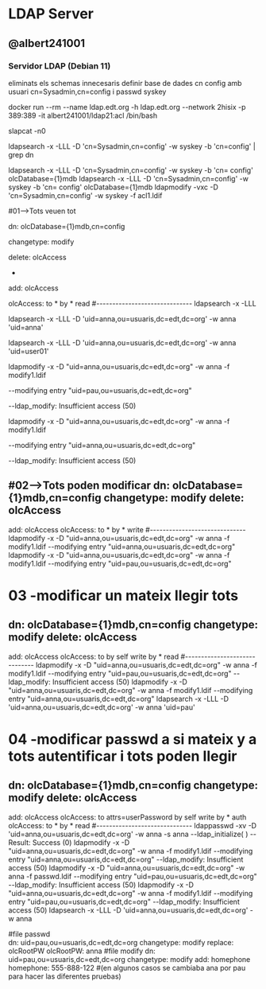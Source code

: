 # LDAP Server
## @albert241001
### Servidor LDAP (Debian 11)

eliminats els schemas innecesaris 
definir base de dades cn config amb usuari cn=Sysadmin,cn=config i passwd syskey


docker run --rm --name ldap.edt.org -h ldap.edt.org --network 2hisix -p 389:389 -it albert241001/ldap21:acl /bin/bash


slapcat -n0

ldapsearch -x -LLL -D 'cn=Sysadmin,cn=config' -w syskey -b 'cn=config' | grep dn

ldapsearch -x -LLL -D 'cn=Sysadmin,cn=config' -w syskey -b 'cn= config' olcDatabase={1}mdb
ldapsearch -x -LLL -D 'cn=Sysadmin,cn=config' -w syskey -b 'cn= config' olcDatabase={1}mdb
ldapmodify -vxc -D 'cn=Sysadmin,cn=config' -w syskey -f acl1.ldif 

#01-->Tots veuen tot

dn: olcDatabase={1}mdb,cn=config

changetype: modify

delete: olcAccess

-

add: olcAccess

olcAccess: to * by * read
#------------------------------
ldapsearch -x -LLL

ldapsearch -x -LLL -D 'uid=anna,ou=usuaris,dc=edt,dc=org' -w anna 'uid=anna'

ldapsearch -x -LLL -D 'uid=anna,ou=usuaris,dc=edt,dc=org' -w anna 'uid=user01'

ldapmodify -x -D "uid=anna,ou=usuaris,dc=edt,dc=org" -w anna -f modify1.ldif

--modifying entry "uid=pau,ou=usuaris,dc=edt,dc=org"

--ldap_modify: Insufficient access (50)

ldapmodify -x -D "uid=anna,ou=usuaris,dc=edt,dc=org" -w anna -f modify1.ldif

--modifying entry "uid=anna,ou=usuaris,dc=edt,dc=org"

--ldap_modify: Insufficient access (50)

#02-->Tots poden modificar
dn: olcDatabase={1}mdb,cn=config
changetype: modify
delete: olcAccess
-
add: olcAccess
olcAccess: to * by * write
#------------------------------
ldapmodify -x -D "uid=anna,ou=usuaris,dc=edt,dc=org" -w anna -f modify1.ldif
--modifying entry "uid=anna,ou=usuaris,dc=edt,dc=org"
ldapmodify -x -D "uid=anna,ou=usuaris,dc=edt,dc=org" -w anna -f modify1.ldif
--modifying entry "uid=pau,ou=usuaris,dc=edt,dc=org"
# 03 -modificar un mateix llegir tots
dn: olcDatabase={1}mdb,cn=config
changetype: modify
delete: olcAccess
-
add: olcAccess
olcAccess: to by self write by * read
#------------------------------
ldapmodify -x -D "uid=anna,ou=usuaris,dc=edt,dc=org" -w anna -f modify1.ldif
--modifying entry "uid=pau,ou=usuaris,dc=edt,dc=org"
--ldap_modify: Insufficient access (50)
ldapmodify -x -D "uid=anna,ou=usuaris,dc=edt,dc=org" -w anna -f modify1.ldif
--modifying entry "uid=anna,ou=usuaris,dc=edt,dc=org"
ldapsearch -x -LLL -D 'uid=anna,ou=usuaris,dc=edt,dc=org' -w anna 'uid=pau'
# 04 -modificar passwd a si mateix y a tots autentificar i tots poden llegir
dn: olcDatabase={1}mdb,cn=config
changetype: modify
delete: olcAccess
-
add: olcAccess
olcAccess: to attrs=userPassword by self write by * auth
olcAccess: to * by * read
#------------------------------
ldappasswd -xv -D 'uid=anna,ou=usuaris,dc=edt,dc=org' -w anna -s anna
--ldap_initialize( <DEFAULT> )
--Result: Success (0)
ldapmodify -x -D "uid=anna,ou=usuaris,dc=edt,dc=org" -w anna -f modify1.ldif
--modifying entry "uid=anna,ou=usuaris,dc=edt,dc=org"
--ldap_modify: Insufficient access (50)
ldapmodify -x -D "uid=anna,ou=usuaris,dc=edt,dc=org" -w anna -f passwd.ldif 
--modifying entry "uid=pau,ou=usuaris,dc=edt,dc=org"
--ldap_modify: Insufficient access (50)
ldapmodify -x -D "uid=anna,ou=usuaris,dc=edt,dc=org" -w anna -f modify1.ldif
--modifying entry "uid=pau,ou=usuaris,dc=edt,dc=org"
--ldap_modify: Insufficient access (50)
ldapsearch -x -LLL -D 'uid=anna,ou=usuaris,dc=edt,dc=org' -w anna

#file passwd                                         
dn: uid=pau,ou=usuaris,dc=edt,dc=org
changetype: modify
replace: olcRootPW
olcRootPW: anna
#file modify
dn: uid=pau,ou=usuaris,dc=edt,dc=org
changetype: modify
add: homephone
homephone: 555-888-122
#(en algunos casos se cambiaba ana por pau para hacer las diferentes pruebas)

